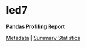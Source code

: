# led7

[**Pandas Profiling Report**](https://epistasislab.github.io/pmlb/profile/led7.html)

[Metadata](metadata.yaml) | [Summary Statistics](summary_stats.tsv)


